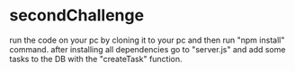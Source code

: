 # secondChallenge

run the code on your pc by cloning it to your pc and then run "npm install" command. 
after installing all dependencies go to "server.js" and add some tasks to the DB with the "createTask" function. 
